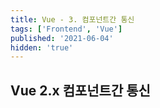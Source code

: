 ```yaml
---
title: Vue - 3. 컴포넌트간 통신
tags: ['Frontend', 'Vue']
published: '2021-06-04'
hidden: 'true'
---
```

## Vue 2.x 컴포넌트간 통신
